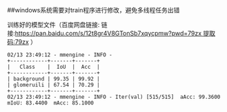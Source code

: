 
##windows系统需要对train程序进行修改，避免多线程任务出错

训练好的模型文件（百度网盘链接: 链接:https://pan.baidu.com/s/12t8gr4V8GTonSb7xqycpmw?pwd=79zx 提取码:79zx ）

```shell
02/13 23:49:12 - mmengine - INFO - 
+------------+-------+-------+
|   Class    |  IoU  |  Acc  |
+------------+-------+-------+
| background | 99.35 | 99.92 |
| glomeruili | 67.54 | 70.29 |
+------------+-------+-------+
02/13 23:49:12 - mmengine - INFO - Iter(val) [515/515]  aAcc: 99.3600  mIoU: 83.4400  mAcc: 85.1000
```